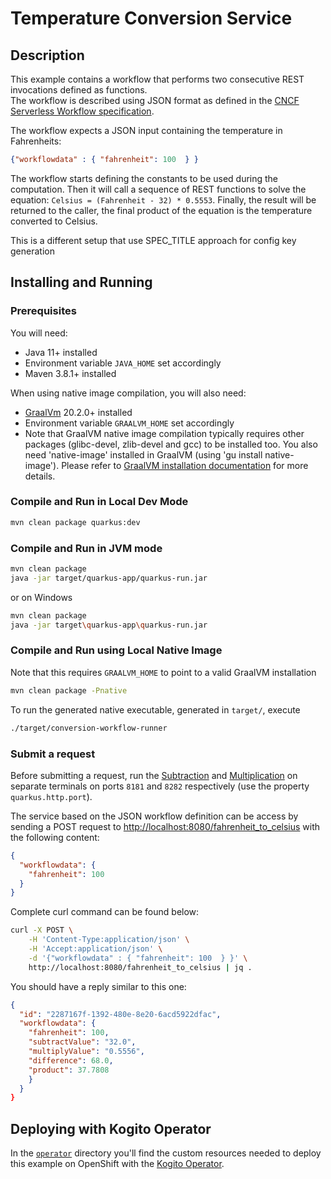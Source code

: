 # Temperature Conversion Service

## Description

This example contains a workflow that performs two consecutive REST invocations defined as functions.  
The workflow is described using JSON format as defined in the
[CNCF Serverless Workflow specification](https://github.com/cncf/wg-serverless/tree/main/workflow/spec).

The workflow expects a JSON input containing the temperature in Fahrenheits:

```json
{"workflowdata" : { "fahrenheit": 100  } }
```

The workflow starts defining the constants to be used during the computation.
Then it will call a sequence of REST functions to solve the equation: `Celsius = (Fahrenheit - 32) * 0.5553`.
Finally, the result will be returned to the caller, the final product of the equation is the temperature converted to Celsius.

This is a different setup that use SPEC_TITLE approach for config key generation

## Installing and Running

### Prerequisites

You will need:

- Java 11+ installed
- Environment variable `JAVA_HOME` set accordingly
- Maven 3.8.1+ installed

When using native image compilation, you will also need:

- [GraalVm](https://www.graalvm.org/downloads/) 20.2.0+ installed
- Environment variable `GRAALVM_HOME` set accordingly
- Note that GraalVM native image compilation typically requires other packages (glibc-devel, zlib-devel and gcc) to be installed too.  You also need 'native-image' installed in GraalVM (using 'gu install native-image'). Please refer to [GraalVM installation documentation](https://www.graalvm.org/docs/reference-manual/aot-compilation/#prerequisites) for more details.

### Compile and Run in Local Dev Mode

```bash
mvn clean package quarkus:dev
```

### Compile and Run in JVM mode

```bash
mvn clean package 
java -jar target/quarkus-app/quarkus-run.jar
```

or on Windows

```bash
mvn clean package
java -jar target\quarkus-app\quarkus-run.jar
```

### Compile and Run using Local Native Image

Note that this requires `GRAALVM_HOME` to point to a valid GraalVM installation

```bash
mvn clean package -Pnative
```
  
To run the generated native executable, generated in `target/`, execute

```bash
./target/conversion-workflow-runner
```

### Submit a request

Before submitting a request, run the [Subtraction](../subtraction-service) and [Multiplication](../multiplication-service) on separate terminals
on ports `8181` and `8282` respectively (use the property `quarkus.http.port`).

The service based on the JSON workflow definition can be access by sending a POST request to [http://localhost:8080/fahrenheit_to_celsius](http://localhost:8080/fahrenheit_to_celsius) with the following content:

```json
{
  "workflowdata": {
    "fahrenheit": 100
  }
}
```

Complete curl command can be found below:

```bash
curl -X POST \
    -H 'Content-Type:application/json' \
    -H 'Accept:application/json' \
    -d '{"workflowdata" : { "fahrenheit": 100  } }' \
    http://localhost:8080/fahrenheit_to_celsius | jq .
```

You should have a reply similar to this one:

```json
{
  "id": "2287167f-1392-480e-8e20-6acd5922dfac",
  "workflowdata": {
    "fahrenheit": 100,
    "subtractValue": "32.0",
    "multiplyValue": "0.5556",
    "difference": 68.0,
    "product": 37.7808
    }
  }
}
```

## Deploying with Kogito Operator

In the [`operator`](operator) directory you'll find the custom resources needed to deploy this example on OpenShift with the [Kogito Operator](https://docs.jboss.org/kogito/release/latest/html_single/#chap_kogito-deploying-on-openshift).
